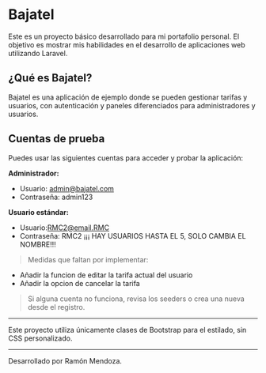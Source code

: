 
# Bajatel

Este es un proyecto básico desarrollado para mi portafolio personal. El objetivo es mostrar mis habilidades en el desarrollo de aplicaciones web utilizando Laravel.

## ¿Qué es Bajatel?
Bajatel es una aplicación de ejemplo donde se pueden gestionar tarifas y usuarios, con autenticación y paneles diferenciados para administradores y usuarios.

## Cuentas de prueba
Puedes usar las siguientes cuentas para acceder y probar la aplicación:

**Administrador:**
- Usuario: admin@bajatel.com
- Contraseña: admin123

**Usuario estándar:**
- Usuario:RMC2@email.RMC
- Contraseña: RMC2
  ¡¡¡ HAY USUARIOS HASTA EL 5, SOLO CAMBIA EL NOMBRE!!!

> Medidas que faltan por implementar:
 - Añadir la funcion de editar la tarifa actual del usuario
 - Añadir la opcion de cancelar la tarifa


> Si alguna cuenta no funciona, revisa los seeders o crea una nueva desde el registro.

---

Este proyecto utiliza únicamente clases de Bootstrap para el estilado, sin CSS personalizado.

---

Desarrollado por Ramón Mendoza.
